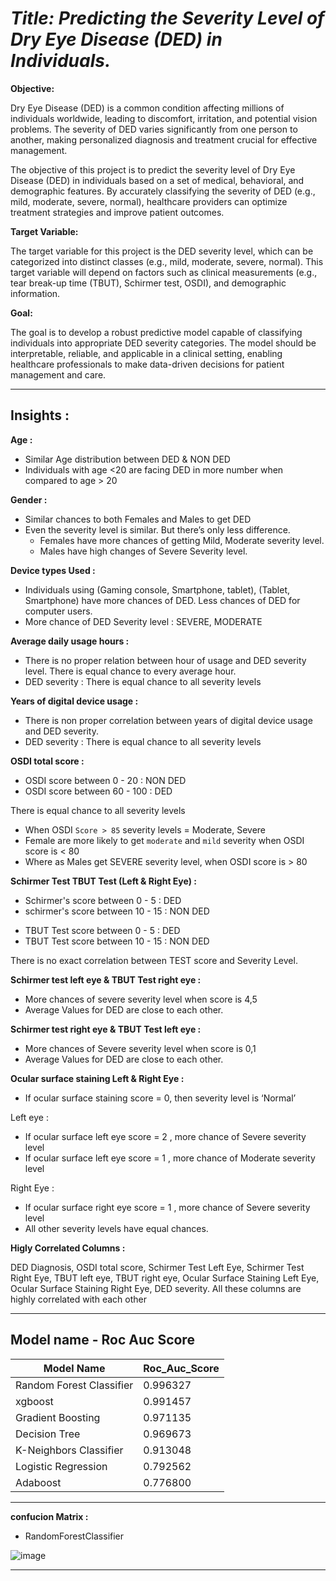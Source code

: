 # *Title: Predicting the Severity Level of Dry Eye Disease (DED) in Individuals.*


**Objective:**

Dry Eye Disease (DED) is a common condition affecting millions of individuals worldwide, leading to discomfort, irritation, and potential vision problems. The severity of DED varies significantly from one person to another, making personalized diagnosis and treatment crucial for effective management.

The objective of this project is to predict the severity level of Dry Eye Disease (DED) in individuals based on a set of medical, behavioral, and demographic features. By accurately classifying the severity of DED (e.g., mild, moderate, severe, normal), healthcare providers can optimize treatment strategies and improve patient outcomes.

**Target Variable:**

The target variable for this project is the DED severity level, which can be categorized into distinct classes (e.g., mild, moderate, severe, normal). This target variable will depend on factors such as clinical measurements (e.g., tear break-up time (TBUT), Schirmer test, OSDI), and demographic information.

**Goal:**

The goal is to develop a robust predictive model capable of classifying individuals into appropriate DED severity categories. The model should be interpretable, reliable, and applicable in a clinical setting, enabling healthcare professionals to make data-driven decisions for patient management and care.

---
## Insights :


**Age :**
- Similar Age distribution between DED & NON DED
- Individuals with age <20 are facing DED in more number when compared to age > 20

**Gender :**
- Similar chances to both Females and Males to get DED 
- Even the severity level is similar. But there’s only less difference.
  - Females have more chances of getting Mild, Moderate severity level.
  - Males have high changes of Severe Severity level.

**Device types Used :**
- Individuals using (Gaming console, Smartphone, tablet), (Tablet, Smartphone) have more chances of DED. Less chances of DED for computer users.
- More chance of DED Severity level : SEVERE, MODERATE

**Average daily usage hours :**
- There is no proper relation between hour of usage and DED severity level. There is equal chance to every average hour.
- DED severity : There is equal chance to all severity levels

**Years of digital device usage :**
- There is non proper correlation between years of digital device usage and DED severity.
- DED severity : There is equal chance to all severity levels

**OSDI total score :**

- OSDI score between 0 - 20 : NON DED
- OSDI score between 60 - 100 : DED 

There is equal chance to all severity levels
- When OSDI `Score > 85` severity levels = Moderate, Severe
- Female are more likely to get `moderate` and `mild` severity when OSDI score is < 80
- Where as Males get SEVERE severity level, when OSDI score is > 80

**Schirmer Test  TBUT Test (Left & Right Eye) :**

- Schirmer's score between 0 - 5 : DED
- schirmer's score between 10 - 15 : NON DED
+ TBUT Test score between 0 - 5 : DED 
+ TBUT Test score between 10 - 15 : NON DED

There is no exact correlation between TEST score and Severity Level.

**Schirmer test left eye & TBUT Test right eye :**

- More chances of severe severity level when score is 4,5
- Average Values for DED are close to each other.

**Schirmer test right eye & TBUT Test left eye :**

- More chances of Severe severity level when score is 0,1 
- Average Values for DED are close to each other.

**Ocular surface staining Left & Right Eye :**

- If  ocular surface staining score = 0, then severity level is ‘Normal’ 

Left eye :
- If ocular surface left eye score = 2 , more chance of Severe severity level
- If ocular surface left eye score = 1 , more chance of Moderate severity level

Right Eye :
- If ocular surface right eye score = 1 , more chance of Severe severity level
- All other severity levels have equal chances.

**Higly Correlated Columns :** 

DED Diagnosis, OSDI total score, Schirmer Test Left Eye, Schirmer Test Right Eye, TBUT left eye, TBUT right eye, Ocular Surface Staining Left Eye, Ocular Surface Staining Right Eye, DED severity. All these columns are highly correlated with each other

--- 

Model name - Roc Auc Score
-

| Model Name	| Roc_Auc_Score |
| --- | ---- |
| Random Forest Classifier	| 0.996327|
| xgboost |	0.991457|
|	Gradient Boosting	|0.971135|
|Decision Tree	| 0.969673|
|	K-Neighbors Classifier	|0.913048|
|	Logistic Regression	|0.792562|
|	Adaboost	|0.776800|

--- 
**confucion Matrix :**

- RandomForestClassifier

![image](https://github.com/user-attachments/assets/ee5612cd-76dc-429f-b1cf-3be5457f0e2a)

---- 
